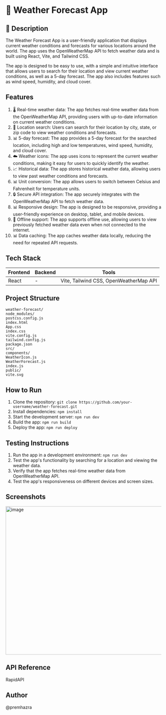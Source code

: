 🚀 Weather Forecast App
=====================

📖 Description
----------------

The Weather Forecast App is a user-friendly application that displays current weather conditions and forecasts for various locations around the world. The app uses the OpenWeatherMap API to fetch weather data and is built using React, Vite, and Tailwind CSS.

The app is designed to be easy to use, with a simple and intuitive interface that allows users to search for their location and view current weather conditions, as well as a 5-day forecast. The app also includes features such as wind speed, humidity, and cloud cover.

**Features**
------------

1. 🌡️ Real-time weather data: The app fetches real-time weather data from the OpenWeatherMap API, providing users with up-to-date information on current weather conditions.
2. 📍 Location search: Users can search for their location by city, state, or zip code to view weather conditions and forecasts.
3. 📊 5-day forecast: The app provides a 5-day forecast for the searched location, including high and low temperatures, wind speed, humidity, and cloud cover.
4. ☁️ Weather icons: The app uses icons to represent the current weather conditions, making it easy for users to quickly identify the weather.
5. 📈 Historical data: The app stores historical weather data, allowing users to view past weather conditions and forecasts.
6. 📊 Unit conversion: The app allows users to switch between Celsius and Fahrenheit for temperature units.
7. 🔒 Secure API integration: The app securely integrates with the OpenWeatherMap API to fetch weather data.
8. 📊 Responsive design: The app is designed to be responsive, providing a user-friendly experience on desktop, tablet, and mobile devices.
9. 📂 Offline support: The app supports offline use, allowing users to view previously fetched weather data even when not connected to the internet.
10. 📊 Data caching: The app caches weather data locally, reducing the need for repeated API requests.

**Tech Stack**
-------------

| Frontend | Backend | Tools |
| --- | --- | --- |
| React | - | Vite, Tailwind CSS, OpenWeatherMap API |

**Project Structure**
-------------------

```
weather-forecast/
node_modules/
postcss.config.js
index.html
App.css
index.css
vite.config.js
tailwind.config.js
package.json
src/
components/
WeatherIcon.js
WeatherForecast.js
index.js
public/
vite.svg
```

**How to Run**
--------------

1. Clone the repository: `git clone https://github.com/your-username/weather-forecast.git`
2. Install dependencies: `npm install`
3. Start the development server: `npm run dev`
4. Build the app: `npm run build`
5. Deploy the app: `npm run deploy`

**Testing Instructions**
--------------------

1. Run the app in a development environment: `npm run dev`
2. Test the app's functionality by searching for a location and viewing the weather data.
3. Verify that the app fetches real-time weather data from OpenWeatherMap API.
4. Test the app's responsiveness on different devices and screen sizes.

**Screenshots**
--------------
<img width="959" height="478" alt="image" src="https://github.com/user-attachments/assets/564b34f4-5129-4d86-96bc-650a55843102" />

**API Reference**
--------------
RapidAPI

**Author**
--------------
@premhazra
